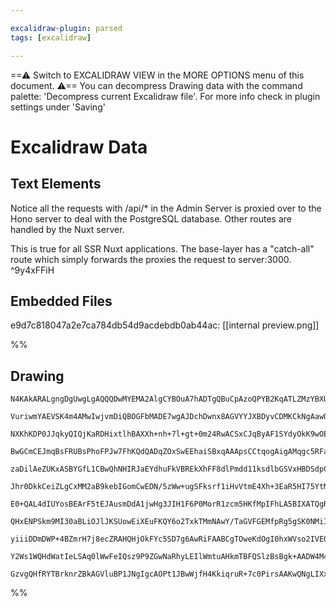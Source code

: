 ```yaml
---

excalidraw-plugin: parsed
tags: [excalidraw]

---
```

==⚠  Switch to EXCALIDRAW VIEW in the MORE OPTIONS menu of this document. ⚠== You can decompress Drawing data with the command palette: 'Decompress current Excalidraw file'. For more info check in plugin settings under 'Saving'


# Excalidraw Data
## Text Elements
Notice all the requests with /api/* in the Admin Server is proxied over to the Hono server
to deal with the PostgreSQL database. Other routes are handled by the Nuxt server.

This is true for all SSR Nuxt applications. The base-layer has a "catch-all" route which
simply forwards the proxies the request to server:3000. ^9y4xFFiH

## Embedded Files
e9d7c818047a2e7ca784db54d9acdebdb0ab44ac: [[internal preview.png]]

%%
## Drawing
```compressed-json
N4KAkARALgngDgUwgLgAQQQDwMYEMA2AlgCYBOuA7hADTgQBuCpAzoQPYB2KqATLZMzYBXUtiRoIACyhQ4zZAHoFAc0JRJQgEYA6bGwC2CgF7N6hbEcK4OCtptbErHALRY8RMpWdx8Q1TdIEfARcZgRmBShcZQUebTiAdho6IIR9BA4oZm4AbXAwUDAi6HhxdCgsKGSiyEYWdi40AFYeABZ+YrrWTgA5TjFuAEZB1oBmYYSABlG+fMhCDmIsbghc

VuriwmYAEVSK4m4AMwIwjvmDiQBOGFbMADE7wgAJDchDwnx8AGVYYJXBDyvCDMKCkNgAawQAHUSOpuLMasDQRCED8YH8JACSECwX5JBxwtk0IMzhA2HBcNg1DAhpNJqTrMoMah6XMIJhuJdBgA2bSjbn8wUC4WjUk04nc1oJbSTHgTJqtSbcwaXJoJUkgsGQgDCbHwbFIKwAxIMEKbTUDNJTwcpcYtdfrDRJQdZmBTApkgRRYZJuAAOS7S7lNS6T

NXKhKDP0JJqkyQIQjKaRDHixtlhBAXXh+nh+7l+gt+0m24RwACSxCJqByAF1SYdyOkK9wOEJPqS7cQCcwq6322zNMJFgBRYLpTJV2ukoRwYi4fZDBI8SYjBJ+1pRv0ktlEDjgltt/Ck/XYSFZ474U5sw6cKBfQhGMrL+u3u64fQfcWobeIiqYKoSH0UDmAgqAEPgqDqKBgQAI5COEWSoN66ioAouBwIQCgAFSoAskHxqgACCxAfhwqBfEwdS4cwq

BwGCmCEJmqBsFRUBsPhoFPJw7FhKQdQADqZOxSwEEhaiSBxqAAApsCCtqogAigAMqgc5RFaYTaKgADyUGkKguIVDRuCBKgkjWMQwTEKgmgwJJPRCP+qC8XU2iCYJAAqkhbNRkGkPBqA3vp4HkV8ABKqAOU56E+OY84NMwWleaBGkIM4+C4DATBmaEYGoPxEB4FA2CSM44EFQZwgVEh3klYJrD6D4dlBRQJmVpJdFsAx4SSbB8EgpBPGUUwyCjHSk

zaDilAeZUKxASBYGfL1CBwQhNHIRJaEYdhuFkVBREkXhFF8dlPmdd11ksdlbGSVxHBDSdpCCTdIkQRtkkyXJgRfMpqnzrgqVabp8b6YZPUmaB5mLFZNl2ftUVQM5w2kG5HCed5NE+aCAVBYtEFfOFkWOYjMVEEVCVJQRqXpZl2XmcZ+WFfOJVlZ8FVgzV5iSPVhCNfgzUGq1pDtft52MTR+19Qhg1I49o3jZNpJ/lAhFEMojToMEhxVKSdTAe4qu

Jhr0DkkCeiZLgCxMM2aB9kebIGomCwEDN/5zWw+ugSFksrf1iHvVtmE4Xh+3EaR5HI75YtMVd+k3ftd0PQJQmqSEb3iR9slQPJP0qWpAOhAgQN6ZVQhGWBplQ5ZTG2fZxOy657kcF5PlY/5oG4yFBMRQjYFwLF5OcIlqDJTZhc01l+n03lBVFSz5UQKX1UULV3McA1TWBYLbUSwR0e79BvvSzdLkjWNdKK2yuBl2wYXhA+ZTYwgx5W08CZJgB37x

E0+QAL4dIUYosBEArF5tEJAusmDdA1jwHg3JIH1F6P0MorR1zcm5HKfMpIFhLA5BIXATQgRbF2MEBcaALxXkRNiCQUkACa3JDjYCUvoO4QJ3ifDRMyKQlINCBCBJqFEMJiBwmJBqZEkJOFlGBHqbEHZhBJm7FWH8xRySUmpLSVkiJGTMk0cUPBqACxNBlONExJiETFC/KqXkkwcxRkGE0bka4/TTDEVqBADoDQrBdOvd0GQdYDmtCWIQ9o9SeOdO

QHxENPSkm9MI30aBLiOJlJKSUowEiXEuFKQY6o2TxkTMmNAwY/TaGVFGEMfpRg5gSK0NMiIMxZhqSqWpxQgnlkrLkOs15GwIBtqgO2cjgldkJAefsiJByDNHGkPxk5OmIhnGpTMi5lwjGDDwRJ6CX57hGfbREJ4zxHBOM/dMUQoBCCrBARAiwFjKDYR8HpWYMCXGIAkbAW5nFSlwDwBALzcBrlaMQTQCpiCXEpEsTQALJgA1aK0Sk/D3BlDyDUMA

yiiiDDmDWP+4BZmrH7j8ecZRAHQHjOkFYc5SD7g6AwRiFAABCgTOweKdOgI0hxWVso2IVEQHooBlgqPoH4bjGXGnNGaCB+ROWkG5bytIdLTxBJCY6LxES3RRP8cUbAXK/HSpYR8b4vwpFYgOJSjVkqtV8oFYIn08JjWasyNqi1Ej9X/BkUa8VJqpV8rCvI/EwzRFuttTyvl2kKRUlgBom1pq7V8ruK+d8n4hgRo9WkGNmR7yPnhLoiVSb9CuxVmr

Y2Ws1WQHdWatIeLSAq0lWwFeIQsz9P9ZGwNaRhyLEIlWmtuAHkmTBFQSlzBsBgk+AADW4M4ZxlxtDQpGIMXMNiql9oHXqfAtDR1bkGNoKYVTow1O5GGZREAjBsAMNwQBtQCDwSGNoNFRR/4NuzV6wZiiVidg5baEgaayj1paaQEgQq0CnogDSvUDyjTakuGBsDDwgR32UG2EyxphzbEQ4hqDf9E1+IdQgYNwEh7bMpXRBAZhhDMAAOI/uIB+vD4q

GzvgQHfRYTBrknrZBkAGVluBP1JNgIgcAOPt1JBwWjfH4KkiqruR+7c0PirsAAKwQNgLIXxBNwAALJsCWC2tjizyGHPALet4dyqzAF/iAX+QA===
```
%%